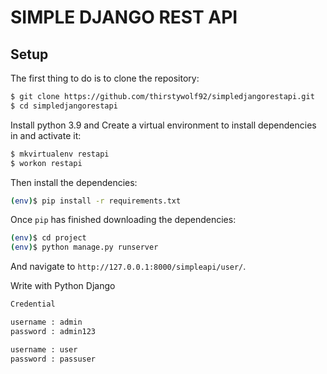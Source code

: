 # SIMPLE DJANGO REST API

## Setup

The first thing to do is to clone the repository:

```sh
$ git clone https://github.com/thirstywolf92/simpledjangorestapi.git
$ cd simpledjangorestapi
```

Install python 3.9 and Create a virtual environment to install dependencies in and activate it:

```sh
$ mkvirtualenv restapi
$ workon restapi
```

Then install the dependencies:

```sh
(env)$ pip install -r requirements.txt
```

Once `pip` has finished downloading the dependencies:
```sh
(env)$ cd project
(env)$ python manage.py runserver
```
And navigate to `http://127.0.0.1:8000/simpleapi/user/`.

Write with Python Django
```sh
Credential 

username : admin
password : admin123

username : user
password : passuser

```

